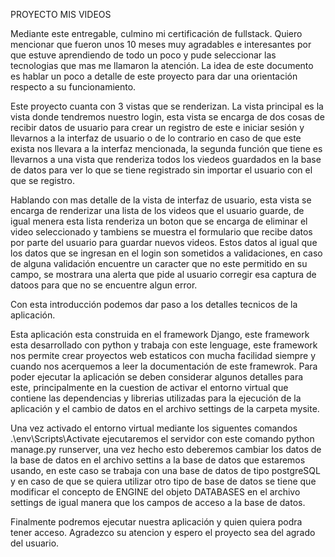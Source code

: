 PROYECTO MIS VIDEOS

Mediante este entregable, culmino mi certificación de fullstack. Quiero mencionar que fueron unos 10 meses muy agradables e interesantes por que estuve aprendiendo de todo un poco y pude seleccionar las tecnologias que mas me llamaron la atención. La idea de este documento es hablar un poco a detalle de este proyecto para dar una orientación respecto a su funcionamiento.

Este proyecto cuanta con 3 vistas que se renderizan. La vista principal es la vista donde tendremos nuestro login, esta vista se encarga de dos cosas de recibir datos de usuario para crear un registro de este e iniciar sesión y llevarnos a la interfaz de usuario o de lo contrario en caso de que este exista nos llevara a la interfaz mencionada, la segunda función que tiene es llevarnos a una vista que renderiza todos los viedeos guardados en la base de datos para ver lo que se tiene registrado sin importar el usuario con el que se registro.

Hablando con mas detalle de la vista de interfaz de usuario, esta vista se encarga de renderizar una lista de los videos que el usuario guarde, de igual menera esta lista renderiza un boton que se encarga de eliminar el video seleccionado y tambiens se muestra el formulario que recibe datos por parte del usuario para guardar nuevos videos. Estos datos al igual que los datos que se ingresan en el login son sometidos a validaciones, en caso de alguna validación encuentre un caracter que no este permitido en su campo, se mostrara una alerta que pide al usuario corregir esa captura de datoos para que no se encuentre algun error.

Con esta introducción podemos dar paso a los detalles tecnicos de la aplicación.

Esta aplicación esta construida en el framework Django, este framework esta desarrollado con python y trabaja con este lenguage, este framework nos permite crear proyectos web estaticos con mucha facilidad siempre y cuando nos acerquemos a leer la documentación de este framewrok. 
Para poder ejecutar la aplicación se deben considerar algunos detalles para este, principalmente en la cuestion de activar el entorno virtual que contiene las dependencias y librerias utilizadas para la ejecución de la aplicación y el cambio de datos en el archivo settings de la carpeta mysite.

Una vez activado el entorno virtual mediante los siguentes comandos .\env\Scripts\Activate ejecutaremos el servidor con este comando python manage.py runserver, una vez hecho esto deberemos cambiar los datos de la base de datos en el archivo settins a la base de datos que estaremos usando, en este caso se trabaja con una base de datos de tipo postgreSQL y en caso de que se quiera utilizar otro tipo de base de datos se tiene que modificar el concepto de ENGINE del objeto DATABASES en el archivo settings de igual manera que los campos de acceso a la base de datos.

Finalmente podremos ejecutar nuestra aplicación y quien quiera podra tener acceso. Agradezco su atencion y espero el proyecto sea del agrado del usuario.